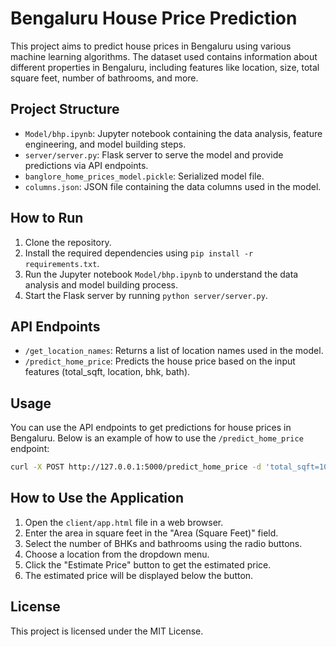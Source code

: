 # Bengaluru House Price Prediction

This project aims to predict house prices in Bengaluru using various machine learning algorithms. The dataset used contains information about different properties in Bengaluru, including features like location, size, total square feet, number of bathrooms, and more.

## Project Structure

- `Model/bhp.ipynb`: Jupyter notebook containing the data analysis, feature engineering, and model building steps.
- `server/server.py`: Flask server to serve the model and provide predictions via API endpoints.
- `banglore_home_prices_model.pickle`: Serialized model file.
- `columns.json`: JSON file containing the data columns used in the model.

## How to Run

1. Clone the repository.
2. Install the required dependencies using `pip install -r requirements.txt`.
3. Run the Jupyter notebook `Model/bhp.ipynb` to understand the data analysis and model building process.
4. Start the Flask server by running `python server/server.py`.

## API Endpoints

- `/get_location_names`: Returns a list of location names used in the model.
- `/predict_home_price`: Predicts the house price based on the input features (total_sqft, location, bhk, bath).

## Usage

You can use the API endpoints to get predictions for house prices in Bengaluru. Below is an example of how to use the `/predict_home_price` endpoint:

```bash
curl -X POST http://127.0.0.1:5000/predict_home_price -d 'total_sqft=1000&location=Indira Nagar&bhk=2&bath=2'
```

## How to Use the Application

1. Open the `client/app.html` file in a web browser.
2. Enter the area in square feet in the "Area (Square Feet)" field.
3. Select the number of BHKs and bathrooms using the radio buttons.
4. Choose a location from the dropdown menu.
5. Click the "Estimate Price" button to get the estimated price.
6. The estimated price will be displayed below the button.

## License

This project is licensed under the MIT License.

